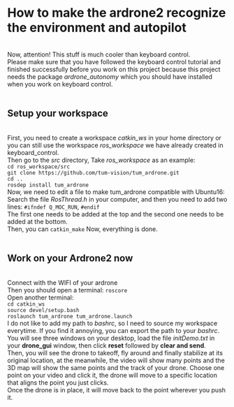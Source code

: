How to make the ardrone2 recognize the environment and autopilot
=
<br> Now, attention! This stuff is much cooler than keyboard control.
<br> Please make sure that you have followed the keyboard control tutorial and finished successfully before you work on this project because
 this project needs the package _ardrone_autonomy_ which you should have installed when you work on keyboard control.
<br>
<br>

Setup your workspace
--
<br> First, you need to create a workspace _catkin_ws_ in your home directory or you can still use the workspace _ros_workspace_ we have already created in keyboard_control. 
<br> Then go to the _src_ directory, Take _ros_workspace_ as an example:
<br> `cd ros_workspace/src`
<br> `git clone https://github.com/tum-vision/tum_ardrone.git`
<br> `cd ..`
<br> `rosdep install tum_ardrone`
<br> Now, we need to edit a file to make tum_ardrone compatible with Ubuntu16:
<br> Search the file _RosThread.h_ in your computer, and then you need to add two lines: `#ifndef Q_MOC_RUN`, `#endif`
<br> The first one needs to be added at the top and the second one needs to be added at the bottom.
<br> Then, you can `catkin_make`
<be> Now, everything is done.
 <br>
 <br>
 
 Work on your Ardrone2 now
 ------
<br> Connect with the WIFI of your ardrone
 <br> Then you should open a terminal: `roscore`
 <br> Open another terminal:
 <br> `cd catkin_ws`
 <br> `source devel/setup.bash`
 <br> `roslaunch tum_ardrone tum_ardrone.launch`
 <br> I do not like to add my path to _bashrc_, so I need to source my workspace everytime. If you find it annoying, you can export the path to your _bashrc_.
<br>  You will see three windows on your desktop, load the file _initDemo.txt_ in your **drone_gui** window, then click **reset** followed
by **clear and send**.
<br> Then, you will see the drone to takeoff, fly around and finally stabilize at its original location, at the meanwhile, the video will show many points and the 3D map will show the same points and the track of your drone. Choose one point on your video and click it, the drone will move to a specific location that aligns the point you just clicks.
<br> Once the drone is in place, it will move back to the point wherever you push it. 
